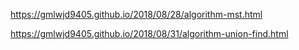 https://gmlwjd9405.github.io/2018/08/28/algorithm-mst.html

https://gmlwjd9405.github.io/2018/08/31/algorithm-union-find.html
